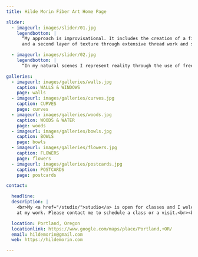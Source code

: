 ```yaml
---
title: Hilde Morin Fiber Art Home Page

slider:
  - imageurl: images/slider/01.jpg
    legendbottom: |
      “My approach is improvisational. It includes the creation of a first layer using only piecing techniques,
      and a second layer of texture through extensive thread work and surface manipulation.”

  - imageurl: images/slider/02.jpg
    legendbottom: |
      “In my natural scenes I represent reality through the use of free-form curved piecing techniques.”

galleries:
  - imageurl: images/galleries/walls.jpg
    caption: WALLS & WINDOWS
    page: walls
  - imageurl: images/galleries/curves.jpg
    caption: CURVES
    page: curves
  - imageurl: images/galleries/woods.jpg
    caption: WOODS & WATER
    page: woods
  - imageurl: images/galleries/bowls.jpg
    caption: BOWLS
    page: bowls
  - imageurl: images/galleries/flowers.jpg
    caption: FLOWERS
    page: flowers
  - imageurl: images/galleries/postcards.jpg
    caption: POSTCARDS
    page: postcards

contact:

  headline:
  description: |
    <br>My <a href="/studio/">studio</a> is open for classes and I welcome visitors to take a peek
    at my work. Please contact me to schedule a class or a visit.<br><br>

  location: Portland, Oregon
  locationlink: https://www.google.com/maps/place/Portland,+OR/
  email: hildemorin@gmail.com
  web: https://hildemorin.com

---
```

